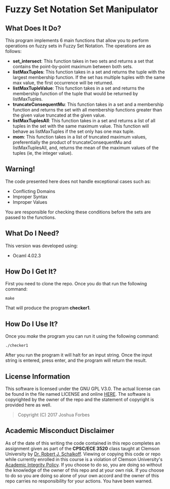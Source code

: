 # Fuzzy Set Notation Set Manipulator

## What Does It Do?
This program implements 6 main functions that allow you to perform operations
on fuzzy sets in Fuzzy Set Notation. The operations are as follows:
- **set_intersect**: This function takes in two sets and returns a set that contains
the point-by-point maximum between both sets.
- **listMaxTuples**: This function takes in a set and returns the tuple with the
largest membership function. If the set has multiple tuples with the same max
value, the first occurrence will be returned.
- **listMaxTupleValue**: This function takes in a set and returns the membership 
function of the tuple that would be returned by listMaxTuples.
- **truncateConsequentMu**: This function takes in a set and a membership function
and returns the set with all membership functions greater than the given value
truncated at the given value.
- **listMaxTuplesAll**: This function takes in a set and returns a list of all 
tuples in the set with the same maximum value. This function will behave as
listMaxTuples if the set only has one max tuple.
- **mom**: This function takes in a list of truncated maximum values, 
preferentially the product of truncateConsequentMu and listMaxTuplesAll, and,
returns the mean of the maximum values of the tuples (ie, the integer value).


## Warning!
The code presented here does not handle exceptional cases such as:
- Conflicting Domains
- Improper Syntax
- Improper Values

You are responsible for checking these conditions before the sets are passed to
the functions.

## What Do I Need?
This version was developed using:
- Ocaml 4.02.3

## How Do I Get It?
First you need to clone the repo. Once you do that run the following command:
```
make
```
That will produce the program **checker1**.

## How Do I Use It?
Once you *make* the program you can run it using the following command:
```
./checker1
```
After you run the program it will halt for an input string. Once the input
string is entered, press enter, and the program will return the result.

## License Information
This software is licensed under the GNU GPL V3.0. The actual license can be
found in the file named LICENSE and online [HERE](https://www.gnu.org/licenses/gpl.html). 
The software is copyrighted by the owner of the repo and the statement of 
copyright is provided here as well.
> Copyright (C) 2017 Joshua Forbes

## Academic Misconduct Disclaimer
As of the date of this writing the code contained in this repo completes an
assignment given as part of the **CPSC/ECE 3520** class taught at Clemson 
University by [Dr. Robert J. Schalkoff](http://www.clemson.edu/cecas/departments/ece/faculty_staff/faculty/rschalkoff.html).
Viewing or copying this code or repo while currently enrolled in this course is
a violation of Clemson University's [Academic Integrity Policy](http://www.clemson.edu/studentaffairs/student-handbook/universitypolicies/academic_integrity.html).
If you choose to do so, you are doing so without the knowledge of the owner of
this repo and at your own risk. If you choose to do so you are doing so alone of 
your own accord and the owner of this repo carries no responsibility for your 
actions. You have been warned.

